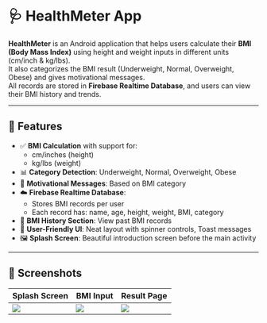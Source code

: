 # 🩺 HealthMeter App

**HealthMeter** is an Android application that helps users calculate their **BMI (Body Mass Index)** using height and weight inputs in different units (cm/inch & kg/lbs).  
It also categorizes the BMI result (Underweight, Normal, Overweight, Obese) and gives motivational messages.  
All records are stored in **Firebase Realtime Database**, and users can view their BMI history and trends.

---

## 🚀 Features

- ✅ **BMI Calculation** with support for:
  - cm/inches (height)
  - kg/lbs (weight)
- 📊 **Category Detection**: Underweight, Normal, Overweight, Obese
- 💬 **Motivational Messages**: Based on BMI category
- ☁️ **Firebase Realtime Database**:
  - Stores BMI records per user
  - Each record has: name, age, height, weight, BMI, category
- 📅 **BMI History Section**: View past BMI records
- 🎨 **User-Friendly UI**: Neat layout with spinner controls, Toast messages
- 🖼️ **Splash Screen**: Beautiful introduction screen before the main activity

---

## 📸 Screenshots

| Splash Screen | BMI Input | Result Page |
|---------------|-----------|-------------|
| ![](splash.jpg) | ![](home.jpg) | ![](history.jpg) |


